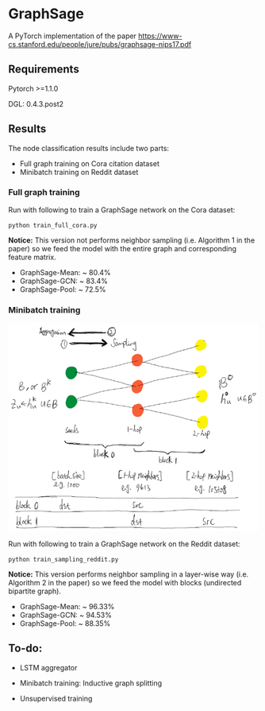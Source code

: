 # GraphSage


A PyTorch implementation of the paper https://www-cs.stanford.edu/people/jure/pubs/graphsage-nips17.pdf



## Requirements

Pytorch >=1.1.0

DGL: 0.4.3.post2



## Results

The node classification results include two parts: 

+ Full graph training on Cora citation dataset
+ Minibatch training on Reddit dataset



### Full graph training

Run with following to train a GraphSage network on the Cora dataset:

```
python train_full_cora.py
```

**Notice:** This version not performs neighbor sampling (i.e. Algorithm 1 in the paper) so we feed the model with the entire graph and corresponding feature matrix.



+ GraphSage-Mean: ~ 80.4%
+ GraphSage-GCN: ~ 83.4%
+ GraphSage-Pool: ~ 72.5%



### Minibatch training

<img src=".\docs\DGL_Minibatch.png" alt="DGL_MINIBATCH" style="zoom:75%;" />



Run with following to train a GraphSage network on the Reddit dataset:

```
python train_sampling_reddit.py
```

**Notice:** This version performs neighbor sampling in a layer-wise way (i.e. Algorithm 2 in the paper) so we feed the model with blocks (undirected bipartite graph).



+ GraphSage-Mean: ~ 96.33%
+ GraphSage-GCN: ~ 94.53%
+ GraphSage-Pool: ~ 88.35%



## To-do:

+ LSTM aggregator

+ Minibatch training: Inductive graph splitting
+ Unsupervised training